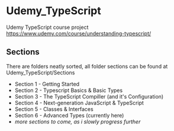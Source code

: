 # Udemy_TypeScript
Udemy TypeScript course project
https://www.udemy.com/course/understanding-typescript/

<h2>Sections</h2>
There are folders neatly sorted, all folder sections can be found at Udemy_TypeScript/Sections
<ul>
  <li>Section 1 - Getting Started</li>
  <li>Section 2 - Typescript Basics & Basic Types</li>
  <li>Section 3 - The TypeScript Compiller (and it's Configuration)</li>
  <li>Section 4 - Next-generation JavaScript & TypeScript</li>
  <li>Section 5 - Classes & Interfaces</li>
  <li>Section 6 - Advanced Types (currently here)</li>
  <li><i>more sections to come, as i slowly progress further</i></li>
</ul>
